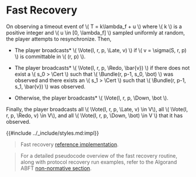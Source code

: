 $$
\newcommand \Vote {\mathrm{Vote}}
\newcommand \Bundle {\mathrm{Bundle}}
\newcommand \Cert {\mathit{cert}}
\newcommand \Late {\mathit{late}}
\newcommand \Redo {\mathit{redo}}
\newcommand \Down {\mathit{down}}
$$

# Fast Recovery

On observing a timeout event of \\( T = k\lambda_f + u \\) where \\( k \\) is a positive
integer and \\( u \in [0, \lambda_f] \\) sampled uniformly at random, the player
attempts to resynchronize. Then,

- The player broadcasts* \\( \Vote(I, r, p, \Late, v) \\) if \\( v = \sigma(S, r, p) \\)
is committable in \\( (r, p) \\).

- The player broadcasts* \\( \Vote(I, r, p, \Redo, \bar{v}) \\) if there does not exist
a \\( s_0 > \Cert \\) such that \\( \Bundle(r, p-1, s_0, \bot) \\) was observed and there
exists an \\( s_1 > \Cert \\) such that \\( \Bundle(r, p-1, s_1, \bar{v}) \\) was observed.

- Otherwise, the player broadcasts* \\( \Vote(I, r, p, \Down, \bot \\).

Finally, the player broadcasts all \\( \Vote(I, r, p, \Late, v) \in V\\), all
\\( \Vote(I, r, p, \Redo, v) \in V\\), and all \\( \Vote(I, r, p, \Down, \bot) \in V \\)
that it has observed.

{{#include ../_include/styles.md:impl}}
> Fast recovery [reference implementation](https://github.com/algorand/go-algorand/blob/b6e5bcadf0ad3861d4805c51cbf3f695c38a93b7/agreement/player.go#L150).

> For a detailed pseudocode overview of the fast recovery routine, along with protocol
> recovery run examples, refer to the Algorand ABFT [non-normative section](./abft-nn.md).
